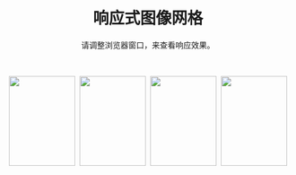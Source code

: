 
<style>
  .bb-header {
    margin: 0;
    font-family: Arial;
    text-align: center;
    padding: 32px;
  }
</style>

<!-- Header -->
<div class="bb-header">
  <h1>响应式图像网格</h1>
  <p>请调整浏览器窗口，来查看响应效果。</p>
</div>

<style>
  .bb-row * {
    box-sizing: border-box;
  }
  .bb-row {
    display: flex;
    flex-wrap: wrap;
  }
  .bb-row .column {
    /* 分4列 */
    /* max-width: 25%; */
    flex: 25%;
    padding: 0 4px;
  }
  .bb-row .column img {
    /* vertical-align: middle; */
    /* margin-top: 8px; */
  }
  /*响应式布局*/
  @media (max-width: 800px) {
    .bb-row .column {
      /* max-width: 50%; */
      flex: 50%;
    }
  }
  @media (max-width: 600px) {
    .bb-row .column {
      /* max-width: 50%; */
      flex: 100%;
    }
  }
</style>

<!-- Photo Grid -->
<div class="bb-row"> 
  <div class="column">
    <img src="https://www.w3school.com.cn/i/photo/flower-3.jpg" style="width:100%">
    <img src="https://www.w3school.com.cn/i/photo/flower-4.jpg" style="width:100%">
    <img src="https://www.w3school.com.cn/i/photo/flower-1.jpg" style="width:100%">
    <img src="https://www.w3school.com.cn/i/photo/tulip.jpg" style="width:100%">
    <img src="https://www.w3school.com.cn/i/photo/flower-1.jpg" style="width:100%">
    <img src="https://www.w3school.com.cn/i/photo/tulip-red.jpg" style="width:100%">
    <img src="https://www.w3school.com.cn/i/photo/flower-2.jpg" style="width:100%">
	  <img src="https://www.w3school.com.cn/i/photo/tulip-yellow.jpg" style="width:100%">
  </div>
  
  <div class="column">
	  <img src="https://www.w3school.com.cn/i/photo/tulip-yellow.jpg" style="width:100%">
    <img src="https://www.w3school.com.cn/i/photo/tulip.jpg" style="width:100%">
    <img src="https://www.w3school.com.cn/i/photo/flower-1.jpg" style="width:100%">
    <img src="https://www.w3school.com.cn/i/photo/flower-4.jpg" style="width:100%">
    <img src="https://www.w3school.com.cn/i/photo/flower-1.jpg" style="width:100%">
    <img src="https://www.w3school.com.cn/i/photo/tulip-red.jpg" style="width:100%">
    <img src="https://www.w3school.com.cn/i/photo/flower-2.jpg" style="width:100%">
    <img src="https://www.w3school.com.cn/i/photo/flower-3.jpg" style="width:100%">
  </div>
   
  <div class="column">
    <img src="https://www.w3school.com.cn/i/photo/flower-3.jpg" style="width:100%">
    <img src="https://www.w3school.com.cn/i/photo/tulip.jpg" style="width:100%">
    <img src="https://www.w3school.com.cn/i/photo/flower-1.jpg" style="width:100%">
    <img src="https://www.w3school.com.cn/i/photo/tulip-red.jpg" style="width:100%">
    <img src="https://www.w3school.com.cn/i/photo/flower-1.jpg" style="width:100%">
    <img src="https://www.w3school.com.cn/i/photo/flower-4.jpg" style="width:100%">
	  <img src="https://www.w3school.com.cn/i/photo/tulip-yellow.jpg" style="width:100%">
    <img src="https://www.w3school.com.cn/i/photo/flower-2.jpg" style="width:100%">
  </div>
  
  <div class="column">
    <img src="https://www.w3school.com.cn/i/photo/flower-4.jpg" style="width:100%">
    <img src="https://www.w3school.com.cn/i/photo/tulip.jpg" style="width:100%">
    <img src="https://www.w3school.com.cn/i/photo/flower-1.jpg" style="width:100%">
    <img src="https://www.w3school.com.cn/i/photo/flower-3.jpg" style="width:100%">
    <img src="https://www.w3school.com.cn/i/photo/flower-2.jpg" style="width:100%">
    <img src="https://www.w3school.com.cn/i/photo/tulip-red.jpg" style="width:100%">
    <img src="https://www.w3school.com.cn/i/photo/flower-1.jpg" style="width:100%">
	  <img src="https://www.w3school.com.cn/i/photo/tulip-yellow.jpg" style="width:100%">
  </div>
</div>
